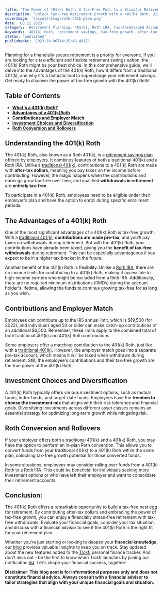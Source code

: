 ```yaml
---
title: 'The Power of 401(k) Roth: A Tax-Free Path to a Blissful Retirement'
description: "Unlock Tax-Free Retirement Growth with a 401(k) Roth. Discover the benefits of contributing after-tax money, tax-free growth, and flexible withdrawal options. Maximize your retirement savings and explore the power of a 401(k) Roth to secure your financial future."
coverImage: '/assets/blog/roth-401k-plan.png'
date: '08.22.2023'
category: 'Retirement Planning, 401(k), Roth IRA, Tax-Advantaged Accounts'
keywords: '401(k) Roth, retirement savings, tax-free growth, after-tax contributions, retirement planning, flexible withdrawal, tax advantages, financial future'
status: 'published'
publishedAt: '2023-10-06T14:25:45.491Z'
---
```


Planning for a financially secure retirement is a priority for everyone. If you are looking for a tax-efficient and flexible retirement savings option, the 401(k) Roth might be your best choice. In this comprehensive guide, we'll delve into the advantages of the 401(k) Roth, how it differs from a traditional 401(k), and why it's a fantastic tool to supercharge your retirement savings. Get ready to discover the power of tax-free growth with the 401(k) Roth!

## Table of Contents
- [**What's a 401(k) Roth?**](#401k-roth)
- [**Advantages of a 401(k)Roth**](#advantages)
- [**Contributions and Employer Match**](#contributions)
- [**Investment Choices and Diversification**](#investing-diversifications)
- [**Roth Conversion and Rollovers**](#roth-conversion-rollovers)

## <a name="401k-roth">Understanding the 401(k) Roth</a>
The 401(k) Roth, also known as a Roth 401(k), is a [retirement savings plan](/blog/401k-retirement-plans-guide-for-smart-saving) offered by employers. It combines features of both a traditional 401(k) and a Roth IRA. Unlike a [traditional 401(k)](/blog/traditional-401k-plan), contributions to a 401(k) Roth are made with **after-tax dollars**, meaning you pay taxes on the income before contributing. However, the magic happens when the contributions and earnings grow tax-free over time, and qualified **withdrawals in retirement** are **entirely tax-free**.

To participate in a 401(k) Roth, employees need to be eligible under their employer's plan and have the option to enroll during specific enrollment periods.

## <a name="advantages">The Advantages of a 401(k) Roth</a>
One of the most significant advantages of a 401(k) Roth is tax-free growth. With a [traditional 401(k)](/blog/traditional-401k-plan), **contributions are made pre-tax**, and you'll pay taxes on withdrawals during retirement. But with the 401(k) Roth, your contributions have already been taxed, giving you the **benefit of tax-free withdrawals** during retirement. This can be especially advantageous if you expect to be in a higher tax bracket in the future.

Another benefit of the 401(k) Roth is flexibility. Unlike a [Roth IRA](/blog/what-is-the-roth-IRA-avantage-2023), there are no income limits for contributing to a 401(k) Roth, making it accessible to high-income earners who might be excluded from a Roth IRA. Additionally, there are no required minimum distributions (RMDs) during the account holder's lifetime, allowing the funds to continue growing tax-free for as long as you wish.

## <a name="contributions">Contributions and Employer Match</a>
Employees can contribute up to the IRS annual limit, which is $19,500 (for 2022), and individuals aged 50 or older can make catch-up contributions of an additional $6,500. Remember, these limits apply to the combined total of both traditional 401(k) and 401(k) Roth contributions.

Some employers offer a matching contribution to the 401(k) Roth, just like with a [traditional 401(k)](/blog/traditional-401k-plan). However, the employer match goes into a separate pre-tax account, which means it will be taxed when withdrawn during retirement. Still, the employee's contributions and their tax-free growth are the true power of the 401(k) Roth.

## <a name="investing-diversifications">Investment Choices and Diversification</a>
A 401(k) Roth typically offers various investment options, such as mutual funds, index funds, and target-date funds. Employees have the **freedom to choose the investment mix** that aligns with their risk tolerance and financial goals. Diversifying investments across different asset classes remains an essential strategy for optimizing long-term growth while mitigating risk.

##  <a name="oth-conversion-rollovers">Roth Conversion and Rollovers</a>
If your employer offers both a [traditional 401(k)](/blog/traditional-401k-plan) and a 401(k) Roth, you may have the option to perform an in-plan Roth conversion. This allows you to convert funds from your traditional 401(k) to a 401(k) Roth within the same plan, unlocking tax-free growth potential for those converted funds.

In some situations, employees may consider rolling over funds from a 401(k) Roth to a [Roth IRA](/blog/what-is-the-roth-IRA-avantage-2023). This could be beneficial for individuals seeking more investment options or who have left their employer and want to consolidate their retirement accounts.

## Conclusion:
The 401(k) Roth offers a remarkable opportunity to build a tax-free nest egg for retirement. By contributing after-tax dollars and embracing the power of tax-free growth, you can enjoy a financially stress-free retirement with tax-free withdrawals. Evaluate your financial goals, consider your tax situation, and discuss with a financial advisor to see if the 401(k) Roth is the right fit for your retirement plan. 

Whether you're just starting or looking to deepen your **financial knowledge**, our [blog](/blog) provides valuable insights to keep you on track. Stay updated about the new features added to the [Trckfi](/) personal finance tracker. And don't miss out – be the first to know when Trckfi launches by joining our notification [list](/#get-notified). Let's shape your financial success, together!

**Disclaimer: This blog post is for informational purposes only and does not constitute financial advice. Always consult with a financial advisor to tailor strategies that align with your unique financial goals and situation.**